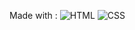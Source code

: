 Made with :
![HTML](https://github.com/user-attachments/assets/ea400b88-3edb-4d28-af63-4c4a4b1319f7)
![CSS](https://github.com/user-attachments/assets/62445ed6-1147-4b81-9e42-9b3c57fafbae)

